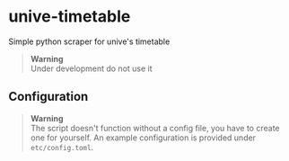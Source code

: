 # unive-timetable

Simple python scraper for unive's timetable

> **Warning**  
> Under development do not use it

## Configuration

> **Warning**  
> The script doesn't function without a config file, you have to create one for yourself.
> An example configuration is provided under `etc/config.toml`. 
